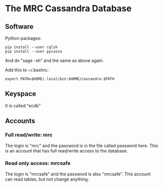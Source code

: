 # The MRC Cassandra Database

## Software

Python packages:

    pip install --user cqlsh
    pip install --user pycassa

And do "sage -sh" and the same as above again.

Add this to ~/.bashrc:

    export PATH=$HOME/.local/bin:$HOME/cassandra:$PATH

## Keyspace

It is called "ecdb"

## Accounts

### Full read/write: mrc

The login is "mrc" and the password is in the file called password here.
This is an account that has full read/write access to the database.

### Read only access: mrcsafe

The login is "mrcsafe" and the password is also "mrcsafe".
This account can read tables, but not change anything.


